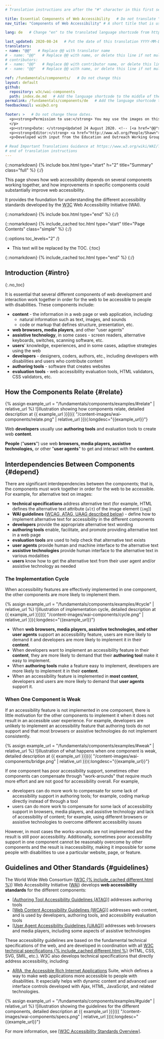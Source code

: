 ```yaml
---
# Translation instructions are after the "#" character in this first section. They are comments that do not show up in the web page. You do not need to translate the instructions after #.
 
title: Essential Components of Web Accessibility   # Do not translate "title:". Do translate the text after "title:".
nav_title: "Components of Web Accessibility" # A short title that is used in the navigation
 
lang: de   # Change "en" to the translated language shortcode from https://www.iana.org/assignments/language-subtag-registry/language-subtag-registry
 
last_updated: 2020-08-24   # Put the date of this translation YYYY-MM-DD (with month in the middle)
translators:
- name: "@@"   # Replace @@ with translator name
# - name: "@@"   # Replace @@ with name, or delete this line if not multiple translators
# contributors:
# - name: "@@"   # Replace @@ with contributor name, or delete this line if none
# - name: "@@"   # Replace @@ with name, or delete this line if not multiple contributors
 
ref: /fundamentals/components/   # Do not change this
layout: default
github:
  repository: w3c/wai-components
  path: index.de.md   # Add the language shortcode to the middle of the filename, for example index.fr.md
permalink: /fundamentals/components/de   # Add the language shortcode to the end; for example /fundamentals/components/fr
feedbackmail: wai@w3.org
 
footer: >   # Do not change these dates.
  <p><strong>Permission to use:</strong> You may use the images on this page for accessibility education and outreach if you:<br>1. Include the URI <strong><span class="changed">w3.org/WAI/fundamentals/components/</span> <em>prominently</em></strong> near the image, and <br>2. Include the artist credit, editor, and copyright reference in any published or posted material:<br><cite>Image by Michael Duffy, from: Essential Components of Web  Accessibility. S.L. Henry, ed. Copyright W3C <sup>®</sup> (MIT, ERCIM, Keio, Beihang). w3.org/WAI/fundamentals/components/</cite><br>For more information, see <a href="https://www.w3.org/WAI/about/usingWAImaterial.html">Using WAI Materials</a>.
  </p>
  <p><strong>Date: </strong>Updated 24 August 2020. <!-- [<a href="@@">Changelog</a>] --> </p>
  <p><strong>Editor:</strong> <a href="http://www.w3.org/People/Shawn">Shawn Lawton Henry</a>. Graphic artist: Michael Duffy.</p>
  <p>Developed with input from the Education and Outreach Working Group (<a href="http://www.w3.org/WAI/EO/">EOWG</a>).</p>
 
# Read Important Translations Guidance at https://www.w3.org/wiki/WAI/Translation_Instructions
# end of translation instructions 
---
```

 
 
{::nomarkdown}
{% include box.html type="start" h="2" title="Summary" class="full" %}
{:/}
 
This page shows how web accessibility depends on several components working together, and how improvements in specific components could substantially improve web accessibility.
 
It provides the foundation for understanding the different accessibility standards developed by the <abbr title="World Wide Web Consortium">W3C</abbr> Web Accessibility Initiative (WAI).
 
{::nomarkdown}
{% include box.html type="end" %}
{:/}
 
{::nomarkdown}
{% include_cached toc.html type="start" title="Page Contents" class="simple" %}
{:/}
 
{::options toc_levels="2" /}
 
-   This text will be replaced by the TOC.
{:toc}
 
{::nomarkdown}
{% include_cached toc.html type="end" %}
{:/}
 
 
## Introduction {#intro}
{:.no_toc}
 
It is essential that several different components of web development and interaction work together in order for the web to be accessible to people with disabilities. These components include:
 
-   **content** - the information in a web page or web application, including:
	-   natural information such as text, images, and sounds
	-   code or markup that defines structure, presentation, etc.
-   **web browsers, media players**, and other "user agents"
-   **assistive technology**, in some cases - screen readers, alternative keyboards, switches, scanning software, etc.
-   **users**' knowledge, experiences, and in some cases, adaptive strategies using the web
-   **developers** - designers, coders, authors, etc., including developers with disabilities and users who contribute content
-   **authoring tools** - software that creates websites
-   **evaluation tools** - web accessibility evaluation tools, HTML validators, CSS validators, etc.
 
## How the Components Relate {#relate}
 
{% assign example_url = "/fundamentals/components/examples/#relate" | relative_url %}
![illustration showing how components relate, detailed description at {{ example_url }}]({{ "/content-images/wai-components/relate.png" | relative_url }}){:longdesc="{{example_url}}"}
 
Web **developers** usually use **authoring tools** and evaluation tools to create web **content**.
 
**People** ("**users**") use web **browsers, media players, assistive technologies,** or other "**user agents**" to get and interact with the **content**.
 
## Interdependencies Between Components {#depend}
 
There are significant interdependencies between the components; that is, the components must work together in order for the web to be accessible. For example, for alternative text on images:
 
-   **technical specifications** address alternative text (for example, HTML defines the alternative text attribute (`alt`) of the image element (`img`))
-   **WAI guidelines** ([WCAG, ATAG, UAAG described below](#guidelines)) - define how to implement alternative text for accessibility in the different components
-   **developers** provide the appropriate alternative text wording
-   **authoring tools** enable, facilitate, and promote providing alternative text in a web page
-   **evaluation tools** are used to help check that alternative text exists
-   **user agents** provide human and machine interface to the alternative text
-   **assistive technologies** provide human interface to the alternative text in various modalities
-   **users** know how to get the alternative text from their user agent and/or assistive technology as needed
 
### The Implementation Cycle
 
When accessibility features are effectively implemented in one component, the other components are more likely to implement them.
 
{% assign example_url = "/fundamentals/components/examples/#cycle" | relative_url %}
![illustration of implementation cycle, detailed description at {{ example_url }}]({{ "/content-images/wai-components/cycle.png" | relative_url }}){:longdesc="{{example_url}}"}
 
- When **web browsers, media players, assistive technologies, and other user agents** support an accessibility feature, users are more likely to demand it and developers are more likely to implement it in their **content**.
- When developers want to implement an accessibility feature in their **content**, they are more likely to demand that their **authoring tool** make it easy to implement.
- When **authoring tools** make a feature easy to implement, developers are more likely to implement it in their **content**.
- When an accessibility feature is implemented in **most content**, developers and users are more likely to demand that **user agents** support it.
 
### When One Component is Weak
 
If an accessibility feature is not implemented in one component, there is little motivation for the other components to implement it when it does not result in an accessible user experience. For example, developers are unlikely to implement an accessibility feature that authoring tools do not support and that most browsers or assistive technologies do not implement consistently.
 
{% assign example_url = "/fundamentals/components/examples/#weak" | relative_url %}
![illustration of what happens when one component is weak, detailed
description at {{ example_url }}]({{ "/content-images/wai-components/bridge.png" | relative_url }}){:longdesc="{{example_url}}"}
 
If one component has poor accessibility support, sometimes other components can compensate through "work-arounds" that require much more effort and are not good for accessibility overall. For example,
 
-   developers can do more work to compensate for some lack of accessibility support in authoring tools; for example, coding markup directly instead of through a tool
-   users can do more work to compensate for some lack of accessibility support in browsers, media players, and assistive technology and lack of accessibility of content; for example, using different browsers or assistive technologies to overcome different accessibility issues
 
However, in most cases the works-arounds are not implemented and the result is still poor accessibility. Additionally, sometimes poor accessibility support in one component cannot be reasonably overcome by other components and the result is inaccessibility, making it impossible for some people with disabilities to use a particular website, page, or feature.
 
## Guidelines and Other Standards {#guidelines}
 
The World Wide Web Consortium ([W3C {% include_cached different.html %}](https://www.w3.org/)) Web Accessibility Initiative ([WAI](https://www.w3.org/WAI/)) develops **web accessibility standards** for the different components:
 
-   [[Authoring Tool Accessibility Guidelines (ATAG)]](/standards-guidelines/atag/) addresses authoring tools
-   [[Web Content Accessibility Guidelines (WCAG)]](/standards-guidelines/wcag/) addresses web content, and is used by developers, authoring tools, and accessibility evaluation tools
-   [[User Agent Accessibility Guidelines (UAAG)]](/standards-guidelines/uaag/) addresses web browsers and media players, including some aspects of assistive technologies
 
 
These accessibility guidelines are based on the fundamental technical specifications of the web, and are developed in coordination with all <a href="https://www.w3.org/TR/">W3C technical specifications {% include_cached different.html %}</a> (HTML, CSS, SVG, SMIL, etc.). W3C also develops technical specifications that directly address accessibility, including:
 
* [ARIA, the Accessible Rich Internet Applications](/standards-guidelines/aria/) Suite, which defines a way to make web applications more accessible to people with disabilities. It especially helps with dynamic content and advanced user interface controls developed with Ajax, HTML, JavaScript, and related technologies.
 
{% assign example_url = "/fundamentals/components/examples/#guide" | relative_url %}
![illustration showing the guidelines for the different components, detailed description at {{ example_url }}]({{ "/content-images/wai-components/specs.png" | relative_url }}){:longdesc="{{example_url}}"}
 
For more information, see [[W3C Accessibility Standards Overview]](/standards-guidelines/).
